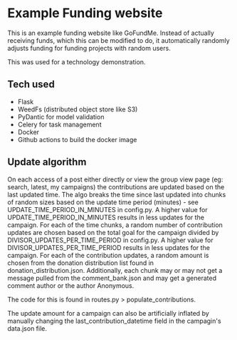 # Example Funding website

This is an example funding website like GoFundMe. Instead of actually receiving funds, which this can be modified
to do, it automatically randomly adjusts funding for funding projects with random users.

This was used for a technology demonstration.

## Tech used

 * Flask
 * WeedFs (distributed object store like S3)
 * PyDantic for model validation
 * Celery for task management
 * Docker
 * Github actions to build the docker image


## Update algorithm

On each access of a post either directly or view the group view page (eg: search, latest, my campaigns)
the contributions are updated based on the last updated time.  The algo breaks the time since last
updated into chunks of random sizes based on the update time period (minutes) - see UPDATE_TIME_PERIOD_IN_MINUTES
in config.py. A higher value for UPDATE_TIME_PERIOD_IN_MINUTES results in less updates for the campaign. For each
of the time chunks, a random number of contribution updates are chosen based on the total goal for the campaign
divided by DIVISOR_UPDATES_PER_TIME_PERIOD in config.py. A higher value for DIVISOR_UPDATES_PER_TIME_PERIOD results
in less updates for the campaign. For each of the contribution updates, a random amount is chosen from the donation
distribution list found in donation_distribution.json.  Additionally, each chunk may or may not get a message pulled
from the comment_bank.json and may get a generated comment author or the author Anonymous.

The code for this is found in routes.py > populate_contributions.

The update amount for a campaign can also be artificially inflated by manually changing the last_contribution_datetime
field in the campagin's data.json file.